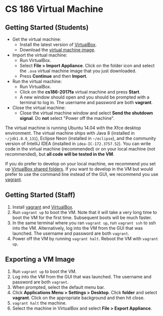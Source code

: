 # CS 186 Virtual Machine

## Getting Started (Students)
- Get the virtual machine:
    - Install the latest version of
      [VirtualBox](https://www.virtualbox.org/wiki/Downloads).
    - Download the [virtual machine image](TODO).
- Import the virtual machine:
    - Run VirtualBox.
    - Select **File > Import Appliance**. Click on the folder icon and select
      the `.ova` virtual machine image that you just downloaded.
    - Press **Continue** and then **Import**.
- Run the virtual machine:
    - Run VirtualBox.
    - Click on the **cs186-2017fa** virtual machine and press **Start**.
    - A new window should open and you should be prompted with a terminal to
      log in. The username and password are both **vagrant**.
- Close the virtual machine:
    - Close the virtual machine window and select **Send the shutdown signal**.
      Do **not** select "Power off the machine".

The virtual machine is running Ubuntu 14.04 with the Xfce desktop environment.
The virtual machine ships with Java 8 (installed in `~/jdk1.8.0_131`), Eclipse
Neon (installed in `~/eclipse`), and the community version of IntelliJ IDEA
(installed in `idea-IC-172.3757.52`). You can write code in the virtual machine
(recommended) or on your local machine (not recommended), but **all code will
be tested in the VM**.

If you do prefer to develop on your local machine, we recommend you set up
[VirtualBox shared
folders](https://www.virtualbox.org/manual/ch04.html#sharedfolders). If you
want to develop in the VM but would prefer to use the command line instead of
the GUI, we recommend you use
[vagrant](https://github.com/berkeley-cs186/vm#getting-started-staff).

## Getting Started (Staff)
1. Install [vagrant](https://www.vagrantup.com/downloads.html) and
   [VirtualBox](https://www.virtualbox.org/wiki/Downloads).
2. Run `vagrant up` to boot the VM. Note that it will take a very long time to
   boot the VM for the first time. Subsequent boots will be much faster.
3. In the same terminal where you ran `vagrant up`, run `vagrant ssh` to ssh
   into the VM. Alternatively, log into the VM from the GUI that was launched.
   The username and password are both `vagrant`.
4. Power off the VM by running `vagrant halt`. Reboot the VM with `vagrant up`.

## Exporting a VM Image
1. Run `vagrant up` to boot the VM.
2. Log into the VM from the GUI that was launched. The username and password
   are both `vagrant`.
3. When prompted, select the default menu bar.
4. Click **Applications Menu > Settings > Desktop**. Click **folder** and
   select **vagrant**. Click on the appropriate background and then hit close.
5. `vagrant halt` the machine.
6. Select the machine in VirtualBox and select **File > Export Appliance**.
